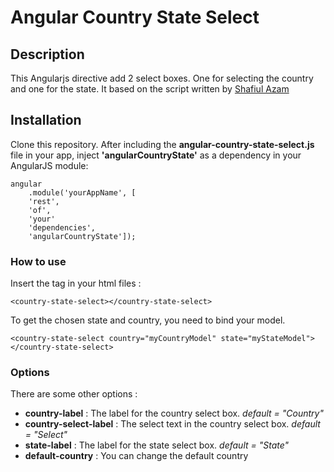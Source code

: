 # Angular Country State Select

## Description

This Angularjs directive add 2 select boxes. One for selecting the country and one for the state.
It based on the script written by [Shafiul Azam](https://bdhacker.wordpress.com/2009/11/21/adding-dropdown-country-state-list-dynamically-into-your-html-form-by-javascript/)

## Installation

Clone this repository.
After including the **angular-country-state-select.js** file in your app, inject **'angularCountryState'** as a dependency in your AngularJS module:

```
angular
    .module('yourAppName', [
    'rest',
    'of',
    'your'
    'dependencies',
    'angularCountryState']);
```

### How to use

Insert the tag in your html files :
```
<country-state-select></country-state-select>
```

To get the chosen state and country, you need to bind your model.
```
<country-state-select country="myCountryModel" state="myStateModel"></country-state-select>
```

### Options
There are some other options :
* **country-label** : The label for the country select box. *default = "Country"*
* **country-select-label** : The select text in the country select box. *default = "Select"*
* **state-label** : The label for the state select box. *default = "State"*
* **default-country** : You can change the default country
